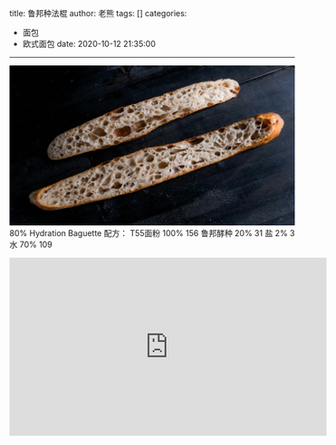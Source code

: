 title: 鲁邦种法棍
author: 老熊
tags: []
categories:
  - 面包
  - 欧式面包
date: 2020-10-12 21:35:00
---
![](/images/pasted-5.jpg)
80% Hydration Baguette
配方：
T55面粉  100%    156
鲁邦酵种  20%    31
盐           2%      3
水           70%    109

<iframe width="560" height="315" src="https://www.youtube.com/embed/_sv4QeiNQvI" frameborder="0" allow="accelerometer; autoplay; clipboard-write; encrypted-media; gyroscope; picture-in-picture" allowfullscreen></iframe>